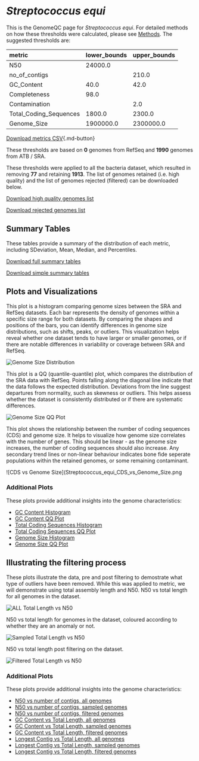 # *Streptococcus equi*

This is the GenomeQC page for *Streptococcus equi*. For detailed methods on how these thresholds were calculated, please see [Methods](../../methods.md).
The suggested thresholds are: 

| metric                 | lower_bounds   | upper_bounds   |
|:-----------------------|:---------------|:---------------|
| N50                    | 24000.0        |                |
| no_of_contigs          |                | 210.0          |
| GC_Content             | 40.0           | 42.0           |
| Completeness           | 98.0           |                |
| Contamination          |                | 2.0            |
| Total_Coding_Sequences | 1800.0         | 2300.0         |
| Genome_Size            | 1900000.0      | 2300000.0      |

[Download metrics CSV](Streptococcus_equi_metrics.csv){.md-button}


These thresholds are based on **0** genomes from RefSeq and **1990** genomes from ATB / SRA.

These thresholds were applied to all the bacteria dataset, which resulted in removing **77** and retaining **1913**.
The list of genomes retained (i.e. high quality) and the list of genomes rejected (filtered) can be downloaded below. 

[Download high quality genomes list](Streptococcus_equi_high_quality_genomes.csv.xz)


[Download rejected genomes list](Streptococcus_equi_filtered_out_genomes.csv.xz)



## Summary Tables
These tables provide a summary of the distribution of each metric, including SDeviation, Mean, Median, and Percentiles.

[Download full summary tables](summary.csv)

[Download simple summary tables](selected_summary.csv)

## Plots and Visualizations

This plot is a histogram comparing genome sizes between the SRA and RefSeq datasets. Each bar represents the density of genomes within a specific size range for both datasets. By comparing the shapes and positions of the bars, you can identify differences in genome size distributions, such as shifts, peaks, or outliers. This visualization helps reveal whether one dataset tends to have larger or smaller genomes, or if there are notable differences in variability or coverage between SRA and RefSeq.

![Genome Size Distribution](Genome_Size_refseq_histogram_kde.png)

This plot is a QQ (quantile-quantile) plot, which compares the distribution of the SRA data with RefSeq. Points falling along the diagonal line indicate that the data follows the expected distribution. Deviations from the line suggest departures from normality, such as skewness or outliers. This helps assess whether the dataset is consistently distributed or if there are systematic differences.

![Genome Size QQ Plot](Genome_Size_refseq_qqplot.png)

This plot shows the relationship between the number of coding sequences (CDS) and genome size. It helps to visualize how genome size correlates with the number of genes. This should be linear - as the genome size increases, the number of coding sequences should also increase. Any secondary trend lines or non-linear behaviour indicates bone fide seperate populations within the retained genomes, or some remaining contaminant. 

![CDS vs Genome Size](Streptococcus_equi_CDS_vs_Genome_Size.png

### Additional Plots

These plots provide additional insights into the genome characteristics:

- [GC Content Histogram](GC_Content_refseq_histogram_kde.png)
- [GC Content QQ Plot](GC_Content_refseq_qqplot.png)
- [Total Coding Sequences Histogram](Total_Coding_Sequences_refseq_histogram_kde.png)
- [Total Coding Sequences QQ Plot](Total_Coding_Sequences_refseq_qqplot.png)
- [Genome Size Histogram](Genome_Size_refseq_histogram_kde.png)
- [Genome Size QQ Plot](Genome_Size_refseq_qqplot.png)
## Illustrating the filtering process
These plots illustrate the data, pre and post filtering to demostrate what type of outliers have been removed. While this was applied to metric, we will demonstrate using total assembly length and N50.
N50 vs total length for all genomes in the dataset.

![ALL Total Length vs N50](Streptococcus_equi_all_total_length_N50.png)

N50 vs total length for genomes in the dataset, coloured according to whether they are an anomaly or not.

![Sampled Total Length vs N50](Streptococcus_equi_sample_total_length_N50.png)

N50 vs total length post filtering on the dataset.

![Filtered Total Length vs N50](Streptococcus_equi_filt_total_length_N50.png)

### Additional Plots

These plots provide additional insights into the genome characteristics:

- [N50 vs number of contigs, all genomes](Streptococcus_equi_all_N50_number.png)
- [N50 vs number of contigs, sampled genomes](Streptococcus_equi_sample_N50_number.png)
- [N50 vs number of contigs, filtered genomes](Streptococcus_equi_filt_N50_number.png)
- [GC Content vs Total Length, all genomes](Streptococcus_equi_all_total_length_GC_Content.png)
- [GC Content vs Total Length, sampled genomes](Streptococcus_equi_sample_total_length_GC_Content.png)
- [GC Content vs Total Length, filtered genomes](Streptococcus_equi_filt_total_length_GC_Content.png)
- [Longest Contig vs Total Length, all genomes](Streptococcus_equi_all_total_length_longest.png)
- [Longest Contig vs Total Length, sampled genomes](Streptococcus_equi_sample_total_length_longest.png)
- [Longest Contig vs Total Length, filtered genomes](Streptococcus_equi_filt_total_length_longest.png)
